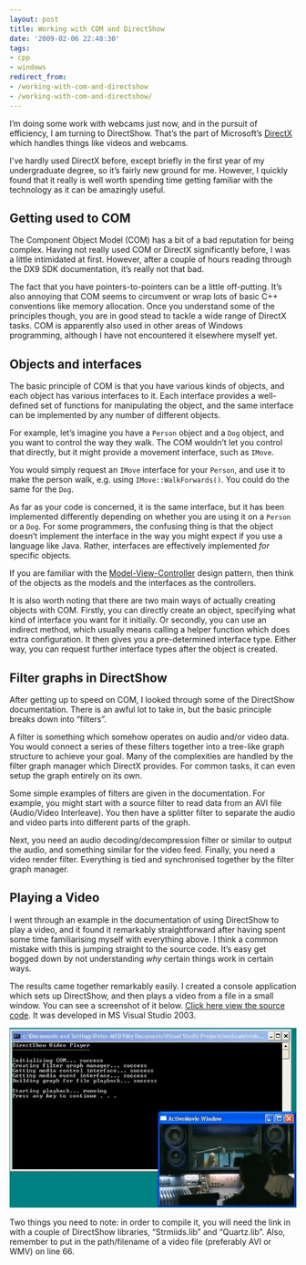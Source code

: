 ```yaml
---
layout: post
title: Working with COM and DirectShow
date: '2009-02-06 22:48:30'
tags:
- cpp
- windows
redirect_from:
- /working-with-com-and-directshow
- /working-with-com-and-directshow/
---
```


I’m doing some work with webcams just now, and in the pursuit of efficiency, I am turning to DirectShow. That’s the part of Microsoft’s [DirectX](http://en.wikipedia.org/wiki/DirectX) which handles things like videos and webcams.

I've hardly used DirectX before, except briefly in the first year of my undergraduate degree, so it’s fairly new ground for me. However, I quickly found that it really is well worth spending time getting familiar with the technology as it can be amazingly useful.

## Getting used to COM

The Component Object Model (COM) has a bit of a bad reputation for being complex. Having not really used COM or DirectX significantly before, I was a little intimidated at first. However, after a couple of hours reading through the DX9 SDK documentation, it’s really not that bad.

The fact that you have pointers-to-pointers can be a little off-putting. It’s also annoying that COM seems to circumvent or wrap lots of basic C++ conventions like memory allocation. Once you understand some of the principles though, you are in good stead to tackle a wide range of DirectX tasks. COM is apparently also used in other areas of Windows programming, although I have not encountered it elsewhere myself yet.

## Objects and interfaces

The basic principle of COM is that you have various kinds of objects, and each object has various interfaces to it. Each interface provides a well-defined set of functions for manipulating the object, and the same interface can be implemented by any number of different objects.

For example, let’s imagine you have a `Person` object and a `Dog` object, and you want to control the way they walk. The COM wouldn’t let you control that directly, but it might provide a movement interface, such as `IMove`.

You would simply request an `IMove` interface for your `Person`, and use it to make the person walk, e.g. using `IMove::WalkForwards()`. You could do the same for the `Dog`.

As far as your code is concerned, it is the same interface, but it has been implemented differently depending on whether you are using it on a `Person` or a `Dog`. For some programmers, the confusing thing is that the object doesn’t implement the interface in the way you might expect if you use a language like Java. Rather, interfaces are effectively implemented _for_ specific objects.

If you are familiar with the [Model-View-Controller](http://en.wikipedia.org/wiki/Model-view-controller) design pattern, then think of the objects as the models and the interfaces as the controllers.

It is also worth noting that there are two main ways of actually creating objects with COM. Firstly, you can directly create an object, specifying what kind of interface you want for it initially. Or secondly, you can use an indirect method, which usually means calling a helper function which does extra configuration. It then gives you a pre-determined interface type. Either way, you can request further interface types after the object is created.

## Filter graphs in DirectShow

After getting up to speed on COM, I looked through some of the DirectShow documentation. There is an awful lot to take in, but the basic principle breaks down into “filters”.

A filter is something which somehow operates on audio and/or video data. You would connect a series of these filters together into a tree-like graph structure to achieve your goal. Many of the complexities are handled by the filter graph manager which DirectX provides. For common tasks, it can even setup the graph entirely on its own.

Some simple examples of filters are given in the documentation. For example, you might start with a source filter to read data from an AVI file (Audio/Video Interleave). You then have a splitter filter to separate the audio and video parts into different parts of the graph.

Next, you need an audio decoding/decompression filter or similar to output the audio, and something similar for the video feed. Finally, you need a video render filter. Everything is tied and synchronised together by the filter graph manager.

## Playing a Video

I went through an example in the documentation of using DirectShow to play a video, and it found it remarkably straightforward after having spent some time familiarising myself with everything above. I think a common mistake with this is jumping straight to the source code. It’s easy get bogged down by not understanding _why_ certain things work in certain ways.

The results came together remarkably easily. I created a console application which sets up DirectShow, and then plays a video from a file in a small window. You can see a screenshot of it below. [Click here view the source code](https://gist.github.com/peter-bloomfield/70501ddff33abcc379910a0cdc3db26a). It was developed in MS Visual Studio 2003.

![Video player screenshot](/assets/img/migrated/video_player.jpg)

Two things you need to note: in order to compile it, you will need the link in with a couple of DirectShow libraries, “Strmiids.lib” and “Quartz.lib”. Also, remember to put in the path/filename of a video file (preferably AVI or WMV) on line 66.
